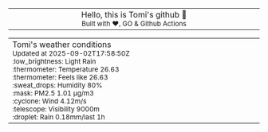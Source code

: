 
<div align="center">
<table>
<tbody>
<td align="center">
<img width="2000" height="0"><br>
Hello, this is Tomi's github 👋<br>
<sup>Built with ❤️, GO & Github Actions</sup><br>
<img width="2000" height="0">
</td>
</tbody>
</table>
</div>
<table>
<tbody>
<td align="left">
<img width="2000" height="0"><br>
Tomi's weather conditions<br>
<sup>Updated at 2025-09-02T17:58:50Z</sup><br>
<sup>:low_brightness: Light Rain</sup><br>
<sup>:thermometer: Temperature 26.63 </sup><br>
<sup>:thermometer: Feels like 26.63</sup><br>
<sup>:sweat_drops: Humidity 80%</sup><br>
<sup>:mask: PM2.5 1.01 μg/m3</sup><br>
<sup>:cyclone: Wind 4.12m/s </sup><br>
<sup>:telescope: Visibility 9000m </sup><br>
<sup>:droplet: Rain 0.18mm/last 1h </sup><br>
<img width="2000" height="0">
</td>
<td align="left">
<img width="2000" height="0"><br>
<br>
<img width="2000" height="0">
</td>
</tbody>
</table>
</div>
    